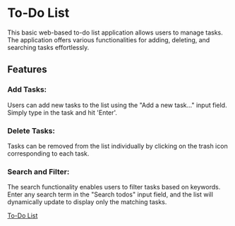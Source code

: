 # To-Do List
This basic web-based to-do list application allows users to manage tasks. The application offers various functionalities for adding, deleting, and searching tasks effortlessly.

## Features
### Add Tasks:
Users can add new tasks to the list using the "Add a new task..." input field. Simply type in the task and hit 'Enter'.

### Delete Tasks:
Tasks can be removed from the list individually by clicking on the trash icon corresponding to each task.

### Search and Filter:
The search functionality enables users to filter tasks based on keywords. Enter any search term in the "Search todos" input field, and the list will dynamically update to display only the matching tasks.

<a href="https://friendly-babka-7dac4e.netlify.app/">To-Do List</a>
